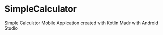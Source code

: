 # SimpleCalculator
Simple Calculator Mobile Application created with Kotlin
Made with Android Studio
